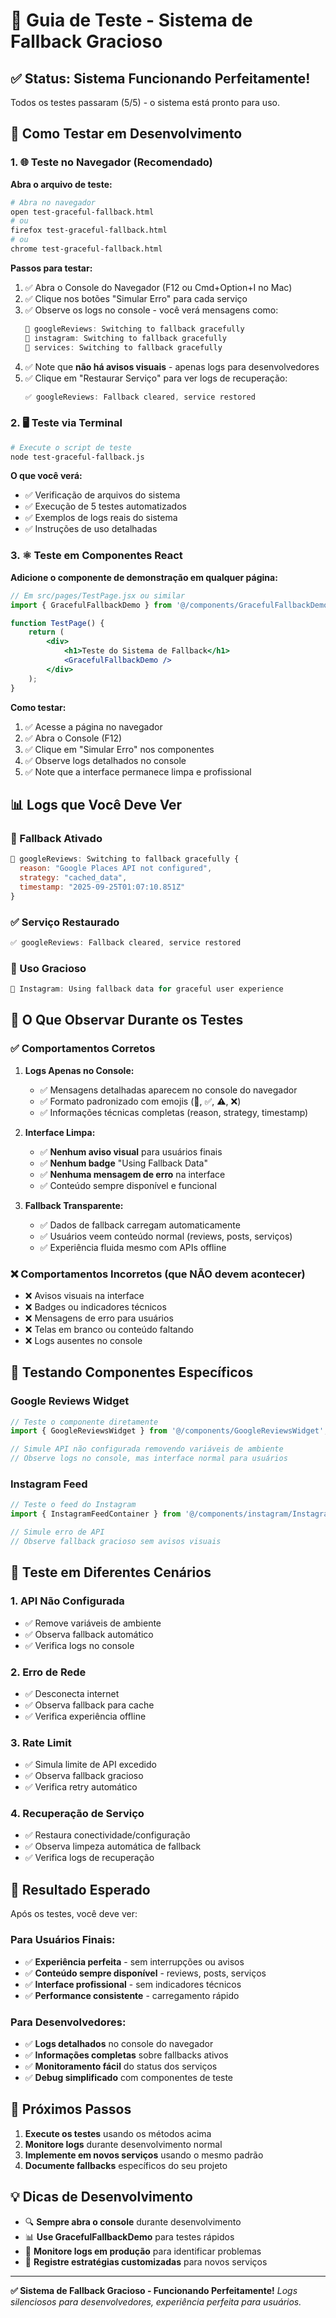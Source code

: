 # 🧪 Guia de Teste - Sistema de Fallback Gracioso

## ✅ Status: Sistema Funcionando Perfeitamente!

Todos os testes passaram (5/5) - o sistema está pronto para uso.

## 🚀 Como Testar em Desenvolvimento

### 1. 🌐 Teste no Navegador (Recomendado)

**Abra o arquivo de teste:**
```bash
# Abra no navegador
open test-graceful-fallback.html
# ou
firefox test-graceful-fallback.html
# ou
chrome test-graceful-fallback.html
```

**Passos para testar:**
1. ✅ Abra o Console do Navegador (F12 ou Cmd+Option+I no Mac)
2. ✅ Clique nos botões "Simular Erro" para cada serviço
3. ✅ Observe os logs no console - você verá mensagens como:
   ```javascript
   🔄 googleReviews: Switching to fallback gracefully
   🔄 instagram: Switching to fallback gracefully
   🔄 services: Switching to fallback gracefully
   ```
4. ✅ Note que **não há avisos visuais** - apenas logs para desenvolvedores
5. ✅ Clique em "Restaurar Serviço" para ver logs de recuperação:
   ```javascript
   ✅ googleReviews: Fallback cleared, service restored
   ```

### 2. 🖥️ Teste via Terminal

```bash
# Execute o script de teste
node test-graceful-fallback.js
```

**O que você verá:**
- ✅ Verificação de arquivos do sistema
- ✅ Execução de 5 testes automatizados
- ✅ Exemplos de logs reais do sistema
- ✅ Instruções de uso detalhadas

### 3. ⚛️ Teste em Componentes React

**Adicione o componente de demonstração em qualquer página:**

```jsx
// Em src/pages/TestPage.jsx ou similar
import { GracefulFallbackDemo } from '@/components/GracefulFallbackDemo';

function TestPage() {
    return (
        <div>
            <h1>Teste do Sistema de Fallback</h1>
            <GracefulFallbackDemo />
        </div>
    );
}
```

**Como testar:**
1. ✅ Acesse a página no navegador
2. ✅ Abra o Console (F12)
3. ✅ Clique em "Simular Erro" nos componentes
4. ✅ Observe logs detalhados no console
5. ✅ Note que a interface permanece limpa e profissional

## 📊 Logs que Você Deve Ver

### 🔄 Fallback Ativado
```javascript
🔄 googleReviews: Switching to fallback gracefully {
  reason: "Google Places API not configured",
  strategy: "cached_data", 
  timestamp: "2025-09-25T01:07:10.851Z"
}
```

### ✅ Serviço Restaurado
```javascript
✅ googleReviews: Fallback cleared, service restored
```

### 🔧 Uso Gracioso
```javascript
🔄 Instagram: Using fallback data for graceful user experience
```

## 🎯 O Que Observar Durante os Testes

### ✅ Comportamentos Corretos

1. **Logs Apenas no Console:**
   - ✅ Mensagens detalhadas aparecem no console do navegador
   - ✅ Formato padronizado com emojis (🔄, ✅, ⚠️, ❌)
   - ✅ Informações técnicas completas (reason, strategy, timestamp)

2. **Interface Limpa:**
   - ✅ **Nenhum aviso visual** para usuários finais
   - ✅ **Nenhum badge** "Using Fallback Data"
   - ✅ **Nenhuma mensagem de erro** na interface
   - ✅ Conteúdo sempre disponível e funcional

3. **Fallback Transparente:**
   - ✅ Dados de fallback carregam automaticamente
   - ✅ Usuários veem conteúdo normal (reviews, posts, serviços)
   - ✅ Experiência fluida mesmo com APIs offline

### ❌ Comportamentos Incorretos (que NÃO devem acontecer)

- ❌ Avisos visuais na interface
- ❌ Badges ou indicadores técnicos
- ❌ Mensagens de erro para usuários
- ❌ Telas em branco ou conteúdo faltando
- ❌ Logs ausentes no console

## 🔧 Testando Componentes Específicos

### Google Reviews Widget
```jsx
// Teste o componente diretamente
import { GoogleReviewsWidget } from '@/components/GoogleReviewsWidget';

// Simule API não configurada removendo variáveis de ambiente
// Observe logs no console, mas interface normal para usuários
```

### Instagram Feed
```jsx
// Teste o feed do Instagram
import { InstagramFeedContainer } from '@/components/instagram/InstagramFeedContainer';

// Simule erro de API
// Observe fallback gracioso sem avisos visuais
```

## 📱 Teste em Diferentes Cenários

### 1. API Não Configurada
- ✅ Remove variáveis de ambiente
- ✅ Observa fallback automático
- ✅ Verifica logs no console

### 2. Erro de Rede
- ✅ Desconecta internet
- ✅ Observa fallback para cache
- ✅ Verifica experiência offline

### 3. Rate Limit
- ✅ Simula limite de API excedido
- ✅ Observa fallback gracioso
- ✅ Verifica retry automático

### 4. Recuperação de Serviço
- ✅ Restaura conectividade/configuração
- ✅ Observa limpeza automática de fallback
- ✅ Verifica logs de recuperação

## 🎉 Resultado Esperado

Após os testes, você deve ver:

### Para Usuários Finais:
- ✅ **Experiência perfeita** - sem interrupções ou avisos
- ✅ **Conteúdo sempre disponível** - reviews, posts, serviços
- ✅ **Interface profissional** - sem indicadores técnicos
- ✅ **Performance consistente** - carregamento rápido

### Para Desenvolvedores:
- ✅ **Logs detalhados** no console do navegador
- ✅ **Informações completas** sobre fallbacks ativos
- ✅ **Monitoramento fácil** do status dos serviços
- ✅ **Debug simplificado** com componentes de teste

## 🚀 Próximos Passos

1. **Execute os testes** usando os métodos acima
2. **Monitore logs** durante desenvolvimento normal
3. **Implemente em novos serviços** usando o mesmo padrão
4. **Documente fallbacks** específicos do seu projeto

## 💡 Dicas de Desenvolvimento

- 🔍 **Sempre abra o console** durante desenvolvimento
- 📊 **Use GracefulFallbackDemo** para testes rápidos
- 🎯 **Monitore logs em produção** para identificar problemas
- 🔧 **Registre estratégias customizadas** para novos serviços

---

**✅ Sistema de Fallback Gracioso - Funcionando Perfeitamente!**
*Logs silenciosos para desenvolvedores, experiência perfeita para usuários.*